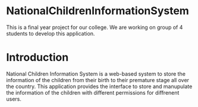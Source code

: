 # NationalChildrenInformationSystem
This is a final year project for our college. We are working on group of 4 students to develop this application.

Introduction
=============
National Children Information System is a web-based system to store the information of the children from their birth to their premature stage all over the country. This application provides the interface to store and manupulate the information of the children with different permissions for diffrenent users.
